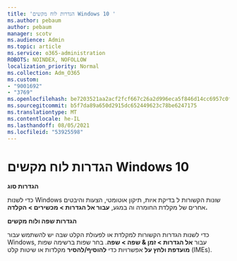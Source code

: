 ```yaml
---
title: 'הגדרות לוח מקשים Windows 10 '
ms.author: pebaum
author: pebaum
manager: scotv
ms.audience: Admin
ms.topic: article
ms.service: o365-administration
ROBOTS: NOINDEX, NOFOLLOW
localization_priority: Normal
ms.collection: Adm_O365
ms.custom:
- "9001692"
- "3769"
ms.openlocfilehash: be7203521aa2acf2fcf667c26a2d996eca5f846d14cc6957c0fde6b82d887aa8
ms.sourcegitcommit: b5f7da89a650d2915dc652449623c78be6247175
ms.translationtype: MT
ms.contentlocale: he-IL
ms.lasthandoff: 08/05/2021
ms.locfileid: "53925598"
---
```

# <a name="keyboard-settings-in-windows-10"></a>הגדרות לוח מקשים Windows 10

**הגדרות סוג**

כדי לשנות Windows שונות הקשורות ל בדיקת איות, תיקון אוטומטי, הצעות והיבטים אחרים של מקלדת החומרה וה במגע, **עבור אל הגדרות > מכשירים > הקלדה.** 

**הגדרות שפה ולוח מקשים**

כדי לשנות הגדרות הקשורות למקלדת או לפעולת הקלט שבה יש להשתמש עבור Windows, עבור **אל הגדרות > זמן & שפה > שפה**. בחר שפות ברשימה שפות **מועדפת ולחץ על** אפשרויות כדי **להוסיף/להסיר** מקלדות או שיטות קלט (IMEs).
